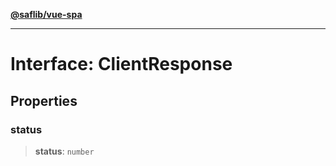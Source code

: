 [**@saflib/vue-spa**](../index.md)

***

# Interface: ClientResponse

## Properties

### status

> **status**: `number`
